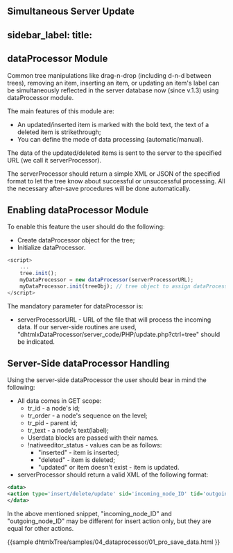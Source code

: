 Simultaneous Server Update
---
sidebar_label: 
title: 
---          

dataProcessor Module  
------------------------

Common tree manipulations like drag-n-drop (including d-n-d between trees), removing an item, inserting an item, 
or updating an item's label can be simultaneously reflected in the server database now (since v.1.3) using dataProcessor module.

The main features of this module are:

-  An updated/inserted item is marked with the bold text, the text of a deleted item is strikethrough;
-  You can define the mode of data processing (automatic/manual).

The data of the updated/deleted items is sent to the server to the specified URL (we call it serverProcessor). 

The serverProcessor should return a simple XML or JSON of the specified format to let the tree know about successful or unsuccessful processing.
All the necessary after-save procedures will be done automatically.

Enabling dataProcessor Module  
--------------------------------

To enable this feature the user should do the following:

-  Create dataProcessor object for the tree;
-  Initialize dataProcessor.

~~~js
<script>
	...
	tree.init();
	myDataProcessor = new dataProcessor(serverProcessorURL);
	myDataProcessor.init(treeObj); // tree object to assign dataProcessor to, mandatory
</script>
~~~

The mandatory parameter for dataProcessor is:

-  serverProcessorURL - URL of the file that will process the incoming data. If our server-side routines are used, 
"dhtmlxDataProcessor/server_code/PHP/update.php?ctrl=tree" should be indicated.


Server-Side dataProcessor Handling  
------------------------------------

Using the server-side dataProcessor the user should bear in mind the following:

-  All data comes in GET scope:
	-  tr_id - a node's id;
	-  tr_order - a node's sequence on the level;
	-  tr_pid - parent id;
	-  tr_text - a node's text(label);
	-  Userdata blocks are passed with their names.
	-  !nativeeditor_status - values can be as follows:
		-  "inserted" - item is inserted;
		-  "deleted" - item is deleted;
		-  "updated" or item doesn't exist - item is updated.
-  serverProcessor should return a valid XML of the following format:

~~~xml
<data>
<action type='insert/delete/update' sid='incoming_node_ID' tid='outgoing_node_ID'/>
</data>
~~~

In the above mentioned snippet, "incoming_node_ID" and "outgoing_node_ID" may be different
for insert action only, but they are equal for other actions.


{{sample
dhtmlxTree/samples/04_dataprocessor/01_pro_save_data.html
}}